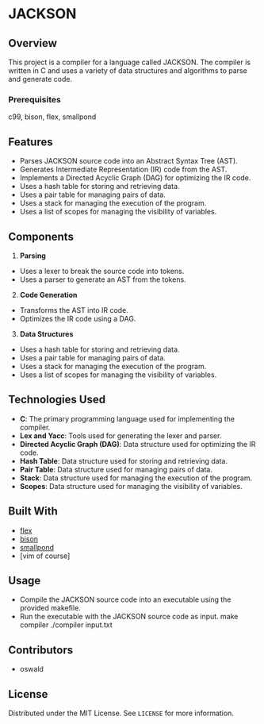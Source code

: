 # JACKSON

## Overview
This project is a compiler for a language called JACKSON. The compiler is written in C and uses a variety of data structures and algorithms to parse and generate code.

### Prerequisites
c99, bison, flex, smallpond

## Features
- Parses JACKSON source code into an Abstract Syntax Tree (AST).
- Generates Intermediate Representation (IR) code from the AST.
- Implements a Directed Acyclic Graph (DAG) for optimizing the IR code.
- Uses a hash table for storing and retrieving data.
- Uses a pair table for managing pairs of data.
- Uses a stack for managing the execution of the program.
- Uses a list of scopes for managing the visibility of variables.

## Components
1. **Parsing**
 - Uses a lexer to break the source code into tokens.
 - Uses a parser to generate an AST from the tokens.

2. **Code Generation**
 - Transforms the AST into IR code.
 - Optimizes the IR code using a DAG.

3. **Data Structures**
 - Uses a hash table for storing and retrieving data.
 - Uses a pair table for managing pairs of data.
 - Uses a stack for managing the execution of the program.
 - Uses a list of scopes for managing the visibility of variables.

## Technologies Used
- **C**: The primary programming language used for implementing the compiler.
- **Lex and Yacc**: Tools used for generating the lexer and parser.
- **Directed Acyclic Graph (DAG)**: Data structure used for optimizing the IR code.
- **Hash Table**: Data structure used for storing and retrieving data.
- **Pair Table**: Data structure used for managing pairs of data.
- **Stack**: Data structure used for managing the execution of the program.
- **Scopes**: Data structure used for managing the visibility of variables.

## Built With
* [flex](https://github.com/westes/flex) 
* [bison](https://www.gnu.org/software/bison/)
* [smallpond](https://github.com/ZacharySalim/Smallpond)
* [vim of course]

## Usage
- Compile the JACKSON source code into an executable using the provided makefile.
- Run the executable with the JACKSON source code as input.
make compiler
./compiler input.txt

## Contributors
- oswald

## License
Distributed under the MIT License. See `LICENSE` for more information.

